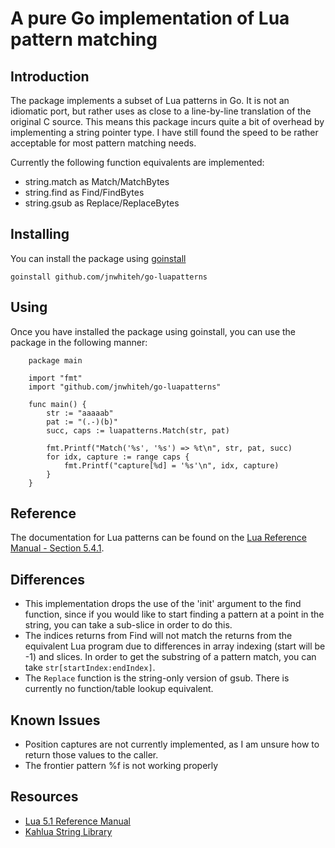 # A pure Go implementation of Lua pattern matching

## Introduction

The package implements a subset of Lua patterns in Go. It is not an idiomatic
port, but rather uses as close to a line-by-line translation of the original C
source. This means this package incurs quite a bit of overhead by implementing
a string pointer type. I have still found the speed to be rather acceptable for
most pattern matching needs.

Currently the following function equivalents are implemented:
  * string.match as Match/MatchBytes
  * string.find as Find/FindBytes
  * string.gsub as Replace/ReplaceBytes

## Installing

You can install the package using [goinstall][4]

    goinstall github.com/jnwhiteh/go-luapatterns

## Using

Once you have installed the package using goinstall, you can use the package in
the following manner:

        package main
    
        import "fmt"
        import "github.com/jnwhiteh/go-luapatterns"
        
        func main() {
        	str := "aaaaab"
        	pat := "(.-)(b)"
        	succ, caps := luapatterns.Match(str, pat)
        
        	fmt.Printf("Match('%s', '%s') => %t\n", str, pat, succ)
        	for idx, capture := range caps {
        		fmt.Printf("capture[%d] = '%s'\n", idx, capture)
        	}
        }

## Reference

The documentation for Lua patterns can be found on the [Lua Reference Manual -
Section 5.4.1][3].

## Differences

  * This implementation drops the use of the 'init' argument to the find
    function, since if you would like to start finding a pattern at a point in
    the string, you can take a sub-slice in order to do this.
  * The indices returns from Find will not match the returns from the
    equivalent Lua program due to differences in array indexing (start will be
    -1) and slices. In order to get the substring of a pattern match, you can
    take `str[startIndex:endIndex]`.
  * The `Replace` function is the string-only version of gsub. There is
    currently no function/table lookup equivalent.

## Known Issues

  * Position captures are not currently implemented, as I am unsure how to
    return those values to the caller.
  * The frontier pattern %f is not working properly

## Resources
  * [Lua 5.1 Reference Manual][2]
  * [Kahlua String Library][1]

[1]: http://github.com/krka/kahlua2/blob/master/core/src/se/krka/kahlua/stdlib/StringLib.java
[2]: http://www.lua.org/manual/5.1/manual.html 
[3]: http://www.lua.org/manual/5.1/manual.html#5.4.1
[4]: http://golang.org/cmd/goinstall/
